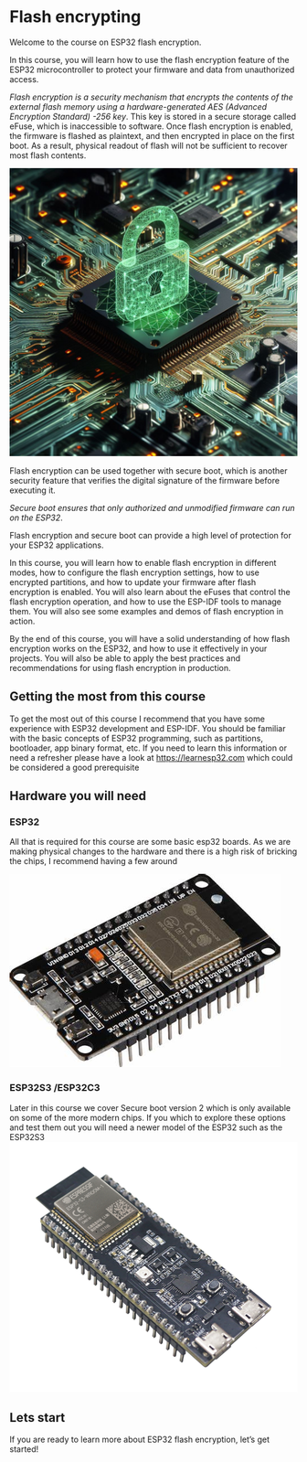 # Flash encrypting

Welcome to the course on ESP32 flash encryption. 


In this course, you will learn how to use the flash encryption feature of the ESP32 microcontroller to protect your firmware and data from unauthorized access.


*Flash encryption is a security mechanism that encrypts the contents of the external flash memory using a hardware-generated AES  (Advanced Encryption Standard) -256 key*. This key is stored in a secure storage called eFuse, which is inaccessible to software. Once flash encryption is enabled, the firmware is flashed as plaintext, and then encrypted in place on the first boot. As a result, physical readout of flash will not be sufficient to recover most flash contents.


![Alt text](https://github.com/Mair/flash-encryption/blob/main/_0_intro/Secure%20chip.jpg?raw=true)


Flash encryption can be used together with secure boot, which is another security feature that verifies the digital signature of the firmware before executing it.


*Secure boot ensures that only authorized and unmodified firmware can run on the ESP32*. 


Flash encryption and secure boot can provide a high level of protection for your ESP32 applications.


In this course, you will learn how to enable flash encryption in different modes, how to configure the flash encryption settings, how to use encrypted partitions, and how to update your firmware after flash encryption is enabled. You will also learn about the eFuses that control the flash encryption operation, and how to use the ESP-IDF tools to manage them. You will also see some examples and demos of flash encryption in action.


By the end of this course, you will have a solid understanding of how flash encryption works on the ESP32, and how to use it effectively in your projects. You will also be able to apply the best practices and recommendations for using flash encryption in production.


## Getting the most from this course

To get the most out of this course I recommend that you have some experience with ESP32 development and ESP-IDF. You should be familiar with the basic concepts of ESP32 programming, such as partitions, bootloader, app binary format, etc.
If you need to learn this information or need a refresher please have a look at https://learnesp32.com which could be considered a good prerequisite



## Hardware you will need


### ESP32

All that is required for this course are some basic esp32 boards. As we are making physical changes to the hardware and there is a high risk of bricking the chips, I recommend having a few around

![Alt text](https://github.com/Mair/flash-encryption/blob/main/_0_intro/esp32.jpg?raw=true)


### ESP32S3 /ESP32C3

Later in this course we cover Secure boot version 2 which is only available on some of the more modern chips. If you which to explore these options and test them out you will need a newer model of the ESP32 such as the ESP32S3
![Alt text](https://github.com/Mair/flash-encryption/blob/main/_0_intro/esp32s3.png?raw=true)


## Lets start

If you are ready to learn more about ESP32 flash encryption, let’s get started!
